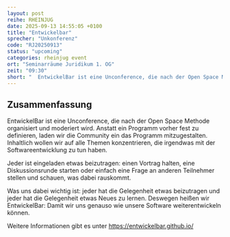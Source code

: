 ```yaml
---
layout: post
reihe: RHEINJUG
date: 2025-09-13 14:55:05 +0100
title: "Entwickelbar"
sprecher: "Unkonferenz"
code: "RJ20250913"
status: "upcoming"
categories: rheinjug event
ort: "Seminarräume Juridikum 1. OG"
zeit: "09:30"
short: "  EntwickelBar ist eine Unconference, die nach der Open Space Methode organisiert und moderiert wird. Anstatt ein Programm vorher fest zu definieren, laden wir die Community ein das Programm mitzugestalten. Inhaltlich wollen wir auf alle ..."
---
```


## Zusammenfassung


 EntwickelBar ist eine Unconference, die nach der Open Space Methode organisiert und moderiert wird. Anstatt ein Programm vorher fest zu definieren, laden wir die Community ein das Programm mitzugestalten. Inhaltlich wollen wir auf alle Themen konzentrieren, die irgendwas mit der Softwareentwicklung zu tun haben.

Jeder ist eingeladen etwas beizutragen: einen Vortrag halten, eine Diskussionsrunde starten oder einfach eine Frage an anderen Teilnehmer stellen und schauen, was dabei rauskommt.

Was uns dabei wichtig ist: jeder hat die Gelegenheit etwas beizutragen und jeder hat die Gelegenheit etwas Neues zu lernen. Deswegen heißen wir EntwickelBar: Damit wir uns genauso wie unsere Software weiterentwickeln können. 

Weitere Informationen gibt es unter https://entwickelbar.github.io/


